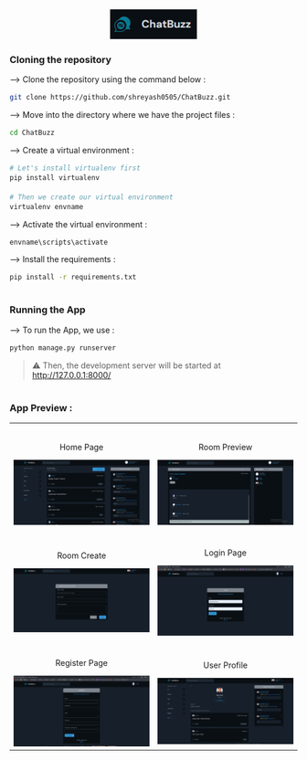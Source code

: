 <div align="center">
<img width="30%" src="pics/logo.png">
</div>

### Cloning the repository

--> Clone the repository using the command below :
```bash
git clone https://github.com/shreyash0505/ChatBuzz.git

```

--> Move into the directory where we have the project files : 
```bash
cd ChatBuzz

```

--> Create a virtual environment :
```bash
# Let's install virtualenv first
pip install virtualenv

# Then we create our virtual environment
virtualenv envname

```

--> Activate the virtual environment :
```bash
envname\scripts\activate

```

--> Install the requirements :
```bash
pip install -r requirements.txt

```

#

### Running the App

--> To run the App, we use :
```bash
python manage.py runserver

```

> ⚠ Then, the development server will be started at http://127.0.0.1:8000/

#

### App Preview :

<table width="100%" >
  
<tr>  
<td width="50%">      
&nbsp; 
<br>
<p align="center">
  Home Page
</p>
<img src="pics/feed_home.png">
</td> 

<td width="50%">
<br>
<p align="center">
  Room Preview
</p>
<img src="pics/room.png">
</td>
</tr>

<tr>
<td width="50%">
<br>
<p align="center">
  Room Create
</p>
<img src="pics/createroom.png">  
</td>
  
<td width="50%">      
&nbsp;
<br>
<p align="center">
  Login Page
</p>
<img src="pics/login.png">  
</td>
</tr>

<tr>
<td width="34%">
<br>
<p align="center">
  Register Page
</p>
<img src="pics/register.png">  
</td>

<td width="33%">
<br>
<p align="center">
  User Profile
</p>
<img src="pics/user_profile.png">  
</td> 
</tr>

</table>



